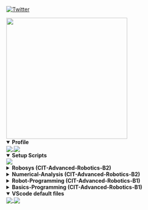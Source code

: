 [![Twitter](https://img.shields.io/twitter/follow/CreateRoboCup?style=social)](https://twitter.com/CreateRoboCup)

<img src="https://user-images.githubusercontent.com/53966390/137057928-7e02a7da-d997-4546-b7e0-b9f24328c327.png" width="320px">

<details open>
  <summary><b>Profile</b></summary>
    <a href="https://github.com/MasatoKubotera">
      <img align="center" src="https://github-readme-stats.vercel.app/api?username=MasatoKubotera&count_private=true&include_all_commits&show_icons=true"" />
    </a>
    <a href="https://github.com/MasatoKubotera">
      <img align="center" src="https://github-readme-stats.vercel.app/api/top-langs/?username=MasatoKubotera&count_private=true&hide=G-code&layout=compact" />
    </a>
</details>

<details open>
  <summary><b>Setup Scripts</b></summary>
  <!--
    <a href="https://github.com/MasatoKubotera/ubuntu_setup_scripts">
      <img align="center" src="https://github-readme-stats.vercel.app/api/pin/?username=MasatoKubotera&repo=ubuntu_setup_scripts" />
    </a>
  --->
    <a href="https://github.com/MasatoKubotera/vscode_setup_script">
      <img align="center" src="https://github-readme-stats.vercel.app/api/pin/?username=MasatoKubotera&repo=vscode_setup_script" />
    </a>
  <!--
    <a href="https://github.com/MasatoKubotera/wsl_setup_script">
      <img align="center" src="https://github-readme-stats.vercel.app/api/pin/?username=MasatoKubotera&repo=wsl_setup_script" />
    </a>
  --->
</details>

<details>
  <summary><b>Robosys (CIT-Advanced-Robotics-B2)</b></summary>
    <a href="https://github.com/MasatoKubotera/RGBLED_RaspPi4_DeviceDriver">
      <img align="center" src="https://github-readme-stats.vercel.app/api/pin/?username=MasatoKubotera&repo=RGBLED_RaspPi4_DeviceDriver" />
    </a>
    <a href="https://github.com/MasatoKubotera/translate">
      <img align="center" src="https://github-readme-stats.vercel.app/api/pin/?username=MasatoKubotera&repo=translate" />
    </a>
</details>

<details>
  <summary><b>Numerical-Analysis (CIT-Advanced-Robotics-B2)</b></summary>
    <a href="https://github.com/MasatoKubotera/monte_carlo">
      <img align="center" src="https://github-readme-stats.vercel.app/api/pin/?username=MasatoKubotera&repo=monte_carlo" />
    </a>
</details>

<details>
  <summary><b>Robot-Programming (CIT-Advanced-Robotics-B1)</b></summary>
    <a href="https://github.com/MasatoKubotera/calculator_vscode">
      <img align="center" src="https://github-readme-stats.vercel.app/api/pin/?username=MasatoKubotera&repo=calculator_vscode" />
    </a>
</details>

<details>
  <summary><b>Basics-Programming (CIT-Advanced-Robotics-B1)</b></summary>
    <a href="https://github.com/MasatoKubotera/Othello">
      <img align="center" src="https://github-readme-stats.vercel.app/api/pin/?username=MasatoKubotera&repo=Othello" />
    </a>
</details>

<details open>
  <summary><b>VScode default files</b></summary>
    <a href="https://github.com/MasatoKubotera/vscode_c_default_win">
      <img align="center" src="https://github-readme-stats.vercel.app/api/pin/?username=MasatoKubotera&repo=vscode_c_default_win" />
    </a>
    <a href="https://github.com/MasatoKubotera/vscode_cpp_default_win">
      <img align="center" src="https://github-readme-stats.vercel.app/api/pin/?username=MasatoKubotera&repo=vscode_cpp_default_win" />
    </a>
</details>

<!-- https://github.com/anuraghazra/github-readme-stats -->
<!-- https://github.com/anuraghazra/github-readme-stats/blob/master/docs/readme_ja.md -->

